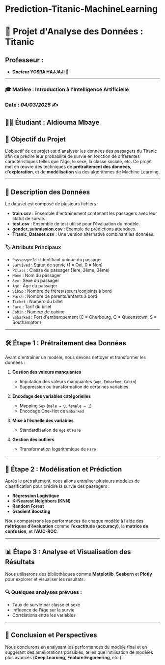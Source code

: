 # Prediction-Titanic-MachineLearning
# 🚢 **Projet d'Analyse des Données : Titanic**

##  Professeur :
- **Docteur YOSRA HAJJAJI** 🌟

---

### 🎓 **Matière** : Introduction à l'Intelligence Artificielle

### Date : *04/03/2025* ✍️
👨‍💻 Étudiant : Aldiouma Mbaye
---

## 📌 **Objectif du Projet**
L'objectif de ce projet est d'analyser les données des passagers du Titanic afin de prédire leur probabilité de survie en fonction de différentes caractéristiques telles que l'âge, le sexe, la classe sociale, etc. Ce projet met en œuvre des techniques de **prétraitement des données**, d'**exploration**, et de **modélisation** via des algorithmes de Machine Learning.

---

## 📂 **Description des Données**
Le dataset est composé de plusieurs fichiers :

- **train.csv** : Ensemble d'entraînement contenant les passagers avec leur statut de survie.
- **test.csv** : Ensemble de test utilisé pour l'évaluation du modèle.
- **gender_submission.csv** : Exemple de prédictions attendues.
- **Titanic_Dataset.csv** : Une version alternative combinant les données.

### 🏷️ **Attributs Principaux**
- `PassengerId` : Identifiant unique du passager
- `Survived` : Statut de survie (1 = Oui, 0 = Non)
- `Pclass` : Classe du passager (1ère, 2ème, 3ème)
- `Name` : Nom du passager
- `Sex` : Sexe du passager
- `Age` : Âge du passager
- `SibSp` : Nombre de frères/sœurs/conjoints à bord
- `Parch` : Nombre de parents/enfants à bord
- `Ticket` : Numéro du billet
- `Fare` : Tarif du billet
- `Cabin` : Numéro de cabine
- `Embarked` : Port d'embarquement (C = Cherbourg, Q = Queenstown, S = Southampton)

---

## 🛠️ **Étape 1 : Prétraitement des Données**
Avant d'entraîner un modèle, nous devons nettoyer et transformer les données :

1. **Gestion des valeurs manquantes**
   - Imputation des valeurs manquantes (`Age`, `Embarked`, `Cabin`)
   - Suppression ou transformation de certaines variables

2. **Encodage des variables catégorielles**
   - Mapping `Sex` (`male → 0`, `female → 1`)
   - Encodage One-Hot de `Embarked`

3. **Mise à l’échelle des variables**
   - Standardisation de `Age` et `Fare`

4. **Gestion des outliers**
   - Transformation logarithmique de `Fare`

---

## 🤖 **Étape 2 : Modélisation et Prédiction**
Après le prétraitement, nous allons entraîner plusieurs modèles de classification pour prédire la survie des passagers :

- **Régression Logistique**
- **K-Nearest Neighbors (KNN)**
- **Random Forest**
- **Gradient Boosting**

Nous comparerons les performances de chaque modèle à l’aide des **métriques d’évaluation** comme l’**exactitude (accuracy)**, la **matrice de confusion**, et l’**AUC-ROC**.

---

## 📊 **Étape 3 : Analyse et Visualisation des Résultats**
Nous utiliserons des bibliothèques comme **Matplotlib**, **Seaborn** et **Plotly** pour explorer et visualiser les résultats.

### 🔍 **Quelques analyses prévues :**
- Taux de survie par classe et sexe
- Influence de l’âge sur la survie
- Corrélations entre les variables

---

## 🎯 **Conclusion et Perspectives**
Nous conclurons en analysant les performances du modèle final et en suggérant des améliorations possibles, telles que l'utilisation de modèles plus avancés (**Deep Learning**, **Feature Engineering**, etc.).
